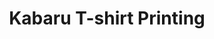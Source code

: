 ---
title: "Kabaru T-shirt Printing"
url: /batangas-city/kabaru-t-shirt-printing/
shop: Kopieren
---